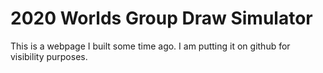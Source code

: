 # 2020 Worlds Group Draw Simulator

This is a webpage I built some time ago.
I am putting it on github for visibility purposes.
